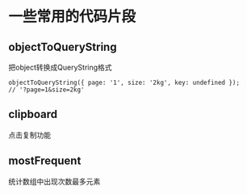 # 一些常用的代码片段
## objectToQueryString
把object转换成QueryString格式
```
objectToQueryString({ page: '1', size: '2kg', key: undefined }); 
// '?page=1&size=2kg'
```
## clipboard
点击复制功能
## mostFrequent
统计数组中出现次数最多元素
